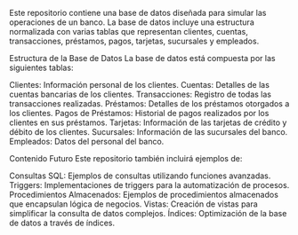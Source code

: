 Este repositorio contiene una base de datos diseñada para simular las operaciones de un banco.
La base de datos incluye una estructura normalizada con varias tablas que representan clientes, cuentas, transacciones, préstamos, pagos, tarjetas, sucursales y empleados.

Estructura de la Base de Datos
La base de datos está compuesta por las siguientes tablas:

Clientes: Información personal de los clientes.
Cuentas: Detalles de las cuentas bancarias de los clientes.
Transacciones: Registro de todas las transacciones realizadas.
Préstamos: Detalles de los préstamos otorgados a los clientes.
Pagos de Préstamos: Historial de pagos realizados por los clientes en sus préstamos.
Tarjetas: Información de las tarjetas de crédito y débito de los clientes.
Sucursales: Información de las sucursales del banco.
Empleados: Datos del personal del banco.

Contenido Futuro
Este repositorio también incluirá ejemplos de:

Consultas SQL: Ejemplos de consultas utilizando funciones avanzadas.
Triggers: Implementaciones de triggers para la automatización de procesos.
Procedimientos Almacenados: Ejemplos de procedimientos almacenados que encapsulan lógica de negocios.
Vistas: Creación de vistas para simplificar la consulta de datos complejos.
Índices: Optimización de la base de datos a través de índices.
